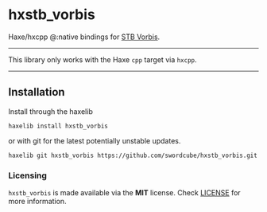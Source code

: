 # hxstb_vorbis

Haxe/hxcpp @:native bindings for [STB Vorbis](https://github.com/nothings/stb/blob/master/stb_vorbis.c).

---

This library only works with the Haxe `cpp` target via `hxcpp`.

---

## Installation

Install through the haxelib

```
haxelib install hxstb_vorbis
```

or with git for the latest potentially unstable updates.

```
haxelib git hxstb_vorbis https://github.com/swordcube/hxstb_vorbis.git
```

### Licensing
`hxstb_vorbis` is made available via the **MIT** license. Check [LICENSE](https://github.com/swordcube/hxstb_vorbis/blob/main/LICENSE) for more information.
